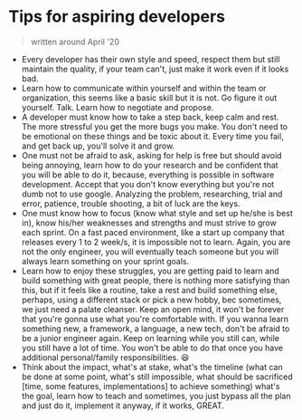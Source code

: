 # Tips for aspiring developers

> written around April '20

- Every developer has their own style and speed, respect them but still maintain the quality, if your team can't, just make it work even if it looks bad.
- Learn how to communicate within yourself and within the team or organization, this seems like a basic skill but it is not. Go figure it out yourself. Talk. Learn how to negotiate and propose.
- A developer must know how to take a step back, keep calm and rest. The more stressful you get the more bugs you make. You don't need to be emotional on these things and be toxic about it. Every time you fail, and get back up, you'll solve it and grow.
- One must not be afraid to ask, asking for help is free but should avoid being annoying, learn how to do your research and be confident that you will be able to do it, because, everything is possible in software development. Accept that you don't know everything but you're not dumb not to use google. Analyzing the problem, researching, trial and error, patience, trouble shooting, a bit of luck are the keys.
- One must know how to focus (know what style and set up he/she is best in), know his/her weaknesses and strengths and must strive to grow each sprint. On a fast paced environment, like a start up company that releases every 1 to 2 week/s, it is impossible not to learn. Again, you are not the only engineer, you will eventually teach someone but you will always learn something on your sprint goals.
- Learn how to enjoy these struggles, you are getting paid to learn and build something with great people, there is nothing more satisfying than this, but if it feels like a routine, take a rest and build something else, perhaps, using a different stack or pick a new hobby, bec sometimes, we just need a palate cleanser. Keep an open mind, it won't be forever that you're gonna use what you're comfortable with. If you wanna learn something new, a framework, a language, a new tech, don't be afraid to be a junior engineer again. Keep on learning while you still can, while you still have a lot of time. You won't be able to do that once you have additional personal/family responsibilities. 😆
- Think about the impact, what's at stake, what's the timeline (what can be done at some point, what's still impossible, what should be sacrificed [time, some features, implementations] to achieve something) what's the goal, learn how to teach and sometimes, you just bypass all the plan and just do it, implement it anyway, if it works, GREAT.
